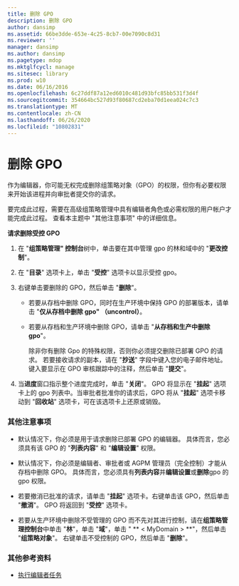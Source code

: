 ```yaml
---
title: 删除 GPO
description: 删除 GPO
author: dansimp
ms.assetid: 66be3dde-653e-4c25-8cb7-00e7090c8d31
ms.reviewer: ''
manager: dansimp
ms.author: dansimp
ms.pagetype: mdop
ms.mktglfcycl: manage
ms.sitesec: library
ms.prod: w10
ms.date: 06/16/2016
ms.openlocfilehash: 6c27ddf87a12ed6010c481d93bfc85bb531f3d4f
ms.sourcegitcommit: 354664bc527d93f80687cd2eba70d1eea024c7c3
ms.translationtype: MT
ms.contentlocale: zh-CN
ms.lasthandoff: 06/26/2020
ms.locfileid: "10802831"
---
```

# 删除 GPO


作为编辑器，你可能无权完成删除组策略对象（GPO）的权限，但你有必要权限来开始该进程并向审批者提交你的请求。

要完成此过程，需要在高级组策略管理中具有编辑者角色或必需权限的用户帐户才能完成此过程。 查看本主题中 "其他注意事项" 中的详细信息。

**请求删除受控 GPO**

1.  在 "**组策略管理" 控制台**树中，单击要在其中管理 gpo 的林和域中的 "**更改控制**"。

2.  在 "**目录**" 选项卡上，单击 "**受控**" 选项卡以显示受控 gpo。

3.  右键单击要删除的 GPO，然后单击 "**删除**"。

    -   若要从存档中删除 GPO，同时在生产环境中保持 GPO 的部署版本，请单击 "**仅从存档中删除 gpo" （uncontrol）**。

    -   若要从存档和生产环境中删除 GPO，请单击 "**从存档和生产中删除 gpo**"。

        除非你有删除 Gpo 的特殊权限，否则你必须提交删除已部署 GPO 的请求。 若要接收请求的副本，请在 "**抄送**" 字段中键入您的电子邮件地址。 键入要显示在 GPO 审核跟踪中的注释，然后单击 "**提交**"。

4.  当**进度**窗口指示整个进度完成时，单击 "**关闭**"。 GPO 将显示在 "**挂起**" 选项卡上的 gpo 列表中。当审批者批准你的请求后，GPO 将从 "**挂起**" 选项卡移动到 "**回收站**" 选项卡，可在该选项卡上还原或销毁。

### 其他注意事项

-   默认情况下，你必须是用于请求删除已部署 GPO 的编辑器。 具体而言，您必须具有该 GPO 的 "**列表内容**" 和 "**编辑设置**" 权限。

-   默认情况下，你必须是编辑者、审批者或 AGPM 管理员（完全控制）才能从存档中删除 GPO。 具体而言，您必须具有**列表内容**并**编辑设置**或**删除**gpo 的 gpo 权限。

-   若要撤消已批准的请求，请单击 "**挂起**" 选项卡。右键单击该 GPO，然后单击 "**撤消**"。 GPO 将返回到 "**受控**" 选项卡。

-   若要从生产环境中删除不受管理的 GPO 而不先对其进行控制，请在**组策略管理控制台**中单击 "**林**"，单击 "**域**"，单击 " ** &lt; MyDomain &gt; **"，然后单击 "**组策略对象**"。 右键单击不受控制的 GPO，然后单击 "**删除**"。

### 其他参考资料

-   [执行编辑者任务](performing-editor-tasks.md)

 

 





